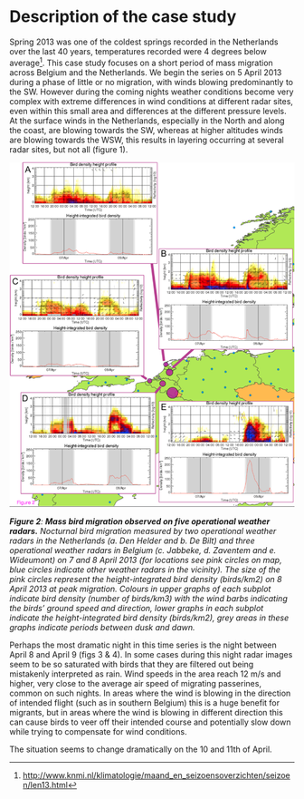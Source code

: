 # Description of the case study

Spring 2013 was one of the coldest springs recorded in the Netherlands over the last 40 years, temperatures recorded were 4 degrees below average[^1]. This case study focuses on a short period of mass migration across Belgium and the Netherlands.  We begin the series on 5 April 2013 during a phase of little or no migration, with winds blowing predominantly to the SW.  However during the coming nights weather conditions become very complex with extreme differences in wind conditions at different radar sites, even within this small area and differences at the different pressure levels. At the surface winds in the Netherlands, especially in the North and along the coast, are blowing towards the SW, whereas at higher altitudes winds are blowing towards the WSW, this results in layering occurring at several radar sites, but not all (figure 1).

[^1]: http://www.knmi.nl/klimatologie/maand_en_seizoensoverzichten/seizoen/len13.html

![figure-1](images/figure-1.png)

_**Figure 2**: **Mass bird migration observed on five operational weather radars.** Nocturnal bird migration measured by two operational weather radars in the Netherlands (a. Den Helder and b. De Bilt) and three operational weather radars in Belgium (c. Jabbeke, d. Zaventem and e. Wideumont) on 7 and 8 April 2013 (for locations see pink circles on map, blue circles indicate other weather radars in the vicinity). The size of the pink circles represent the height-integrated bird density (birds/km2) on 8 April 2013 at peak migration. Colours in upper graphs of each subplot indicate bird density (number of birds/km3) with the wind barbs indicating the birds’ ground speed and direction, lower graphs in each subplot indicate the height-integrated bird density (birds/km2), grey areas in these graphs indicate periods between dusk and dawn._

Perhaps the most dramatic night in this time series is the night between April 8 and April 9 (figs 3 & 4). In some cases during this night radar images seem to be so saturated with birds that they are filtered out being mistakenly interpreted as rain. Wind speeds in the area reach 12 m/s and higher, very close to the average air speed of migrating passerines, common on such nights. In areas where the wind is blowing in the direction of intended flight (such as in southern Belgium) this is a huge benefit for migrants, but in areas where the wind is blowing in different direction this can cause birds to veer off their intended course and potentially slow down while trying to compensate for wind conditions.

The situation seems to change dramatically on the 10 and 11th of April.

